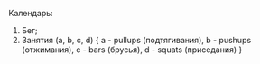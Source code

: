 Календарь: 
1. Бег; 
2. Занятия (a, b, c, d) { 
	a - pullups (подтягивания),
	b - pushups (отжимания),
	c - bars (брусья),
	d - squats (приседания)
}